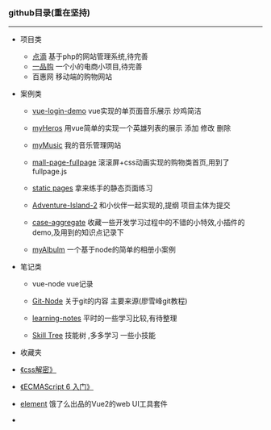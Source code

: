 ###  github目录(重在坚持)

---

* 项目类
  * [点滴](https://github.com/iceycc/iceyang)  基于php的网站管理系统,待完善 
  * [一品购](https://github.com/iceycc/YiPinGou)  一个小的电商小项目,待完善
  * 百惠网   移动端的购物网站

* 案例类

  * [vue-login-demo](https://github.com/iceycc/vue-login-demo)    vue实现的单页面音乐展示 炒鸡简洁

  * [myHeros](https://github.com/iceycc/vue-demo1-herosl)  用vue简单的实现一个英雄列表的展示 添加 修改 删除 

  * [myMusic](https://github.com/iceycc/myMusic)   我的音乐管理网站

  * [mall-page-fullpage](https://github.com/iceycc/Static-page-exercise-/tree/master/mall-page-fullpage)   滚滚屏+css动画实现的购物类首页,用到了fullpage.js

  * [static pages](https://github.com/iceycc/Static-page-exercise-) 拿来练手的静态页面练习 

  * [Adventure-Island-2](https://github.com/iceycc/Adventure-Island-2)  和小伙伴一起实现的,提纲 项目主体为提交

  * [case-aggregate](https://github.com/iceycc/case-aggregate)  收藏一些开发学习过程中的不错的小特效,小插件的demo,及用到的知识点记录下

  * [myAlbulm](https://github.com/iceycc/myAlbum)  一个基于node的简单的相册小案例

* 笔记类

  * vue-node   vue记录
  * [Git-Node](https://github.com/iceycc/GitStudy)  关于git的内容 主要来源(廖雪峰git教程)

  * [learning-notes](https://github.com/iceycc/learning-notes)  平时的一些学习比较,有待整理
  * [Skill Tree](https://github.com/iceycc/Skill-Tree)   技能树 ,多多学习 一些小技能

*  收藏夹
  *  [《css解密》](https://github.com/cssmagic/CSS-Secrets)

  *  [《ECMAScript 6 入门》](https://github.com/ruanyf/es6tutorial)

  *  [element](https://github.com/ElemeFE/element)   饿了么出品的Vue2的web UI工具套件

  *  ​

    ​

    ​
